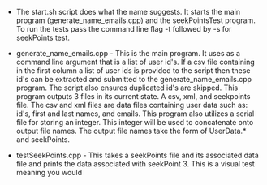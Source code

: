 * The start.sh script does what the name suggests. It starts the main program (generate_name_emails.cpp) and the seekPointsTest program. To run the tests pass the command line flag -t followed by -s for seekPoints test.

* generate_name_emails.cpp - This is the main program. It uses as a command line argument that is a list of user id's. If a csv file containing in the first column a list of user ids is provided to the script then these id's can be extracted and submitted to the generate_name_emails.cpp program. The script also ensures duplicated id's are skipped. This program outputs 3 files in its current state. A csv, xml, and seekpoints file. The csv and xml files are data files containing user data such as: id's, first and last names, and emails. This program also utilizes a serial file for storing an integer. This integer will be used to concatenate onto output file names. The output file names take the form of UserData.* and seekPoints.

* testSeekPoints.cpp - This takes a seekPoints file and its associated data file and prints the data associated with seekPoint 3. This is a visual test meaning you would 